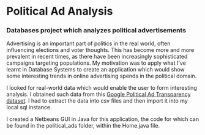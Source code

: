 # Political Ad Analysis
### Databases project which analyzes political advertisements

Advertising is an important part of politics in the real world, often influencing elections and voter thoughts. This has become more and more prevalent in recent times, as there have been increasingly sophisticated campaigns targeting populations. My motivation was to apply what I’ve learnt in Database Systems to create an application which would show some interesting trends in online advertising spends in the political domain.

I looked for real-world data which would enable the user to form interesting analysis. I obtained such data from this [Google Political Ad Transparency dataset](https://console.cloud.google.com/marketplace/details/transparency-report/google-political-ads?filter=solution-type:dataset&id=0c422e45-5809-4373-b2f4-ce31204c2f4c). I had to extract the data into csv files and then import it into my local sql instance. 

I created a Netbeans GUI in Java for this application, the code for which can be found in the political_ads folder, within the Home.java file.

